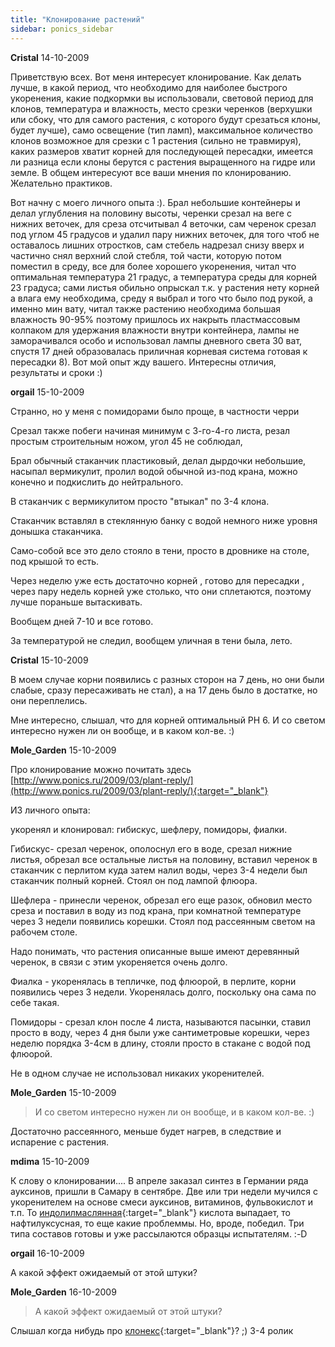 ```yaml
---
title: "Клонирование растений"
sidebar: ponics_sidebar
---
```


**Cristal** 14-10-2009

Приветствую всех. Вот меня интересует клонирование. Как делать лучше, в какой период, что необходимо для наиболее быстрого укоренения, какие подкормки вы использовали, световой период для клонов, температура и влажность, место срезки черенков (верхушки или сбоку, что для самого растения, с которого будут срезаться клоны, будет лучше), само освещение (тип ламп), максимальное количество клонов возможное для срезки с 1 растения (сильно не травмируя), каких размеров хватит корней для последующей пересадки, имеется ли разница если клоны берутся с растения выращенного на гидре или земле. В общем интересуют все ваши мнения по клонированию. Желательно практиков.

Вот начну с моего личного опыта :). Брал небольшие контейнеры и делал углубления на половину высоты, черенки срезал на веге с нижних веточек, для среза отсчитывал 4 веточки, сам черенок срезал под углом 45 градусов и удалил пару нижних веточек, для того чтоб не оставалось лишних отростков, сам стебель надрезал снизу вверх и частично снял верхний слой стебля, той части, которую потом поместил в среду, все для более хорошего укоренения, читал что оптимальная температура 21 градус, а температура среды для корней 23 градуса; сами листья обильно опрыскал т.к. у растения нету корней а влага ему необходима, среду я выбрал и того что было под рукой, а именно мин вату, читал также растению необходима большая влажность 90-95% поэтому пришлось их накрыть пластмассовым колпаком для удержания влажности внутри контейнера, лампы не заморачивался особо и использовал лампы дневного света 30 ват, спустя 17 дней образовалась приличная корневая система готовая к пересадки 8). Вот мой опыт жду вашего. Интересны отличия, результаты и сроки :)


**orgail** 15-10-2009

Странно, но у меня с помидорами было проще, в частности черри

Срезал также побеги начиная минимум с 3-го-4-го листа, резал простым строительным ножом, угол 45 не соблюдал,

Брал обычный стаканчик пластиковый, делал дырдочки небольшие, насыпал вермикулит, пролил водой обычной из-под крана, можно конечно и подкислить до нейтрального.

В стаканчик с вермикулитом просто "втыкал" по 3-4 клона.

Стаканчик вставлял в стеклянную банку с водой немного ниже уровня донышка стаканчика.

Само-собой все это дело стояло в тени, просто в дровнике на столе, под крышой то есть.

Через неделю уже есть достаточно корней , готово для пересадки , через пару недель корней уже столько, что они сплетаются, поэтому лучше пораньше вытаскивать.

Вообщем дней 7-10 и все готово.

За температурой не следил, вообщем уличная в тени была, лето.


**Cristal** 15-10-2009

В моем случае корни появились с разных сторон на 7 день, но они были слабые, сразу пересаживать не стал), а на 17 день было в достатке, но они переплелись. 

Мне интересно, слышал, что для корней оптимальный PH 6. И со светом интересно нужен ли он вообще, и в каком кол-ве. :)


**Mole_Garden** 15-10-2009

Про клонирование можно почитать здесь [http://www.ponics.ru/2009/03/plant-reply/](http://www.ponics.ru/2009/03/plant-reply/){:target="_blank"}

ИЗ личного опыта:

укоренял и клонировал: гибискус, шефлеру, помидоры, фиалки.

Гибискус- срезал черенок, ополоснул его в воде, срезал нижние листья, обрезал все остальные листья на половину, вставил черенок в стаканчик с перлитом куда затем налил воды, через 3-4 недели был стаканчик полный корней. Стоял он под лампой флюора.

Шефлера - принесли черенок, обрезал его еще разок, обновил место среза и поставил в воду из под крана, при комнатной температуре через 3 недели появились корешки. Стоял под рассеянным светом на рабочем столе.

Надо понимать, что растения описанные выше имеют деревянный черенок, в связи с этим укореняется очень долго.

Фиалка - укоренялась в тепличке, под флюорой, в перлите, корни появились через 3 недели. Укоренялась долго, поскольку она сама по себе такая.

Помидоры - срезал клон после 4 листа, называются пасынки, ставил просто в воду, через 4 дня были уже сантиметровые корешки, через неделю порядка 3-4см в длину, стояли просто в стакане с водой под флюорой. 

Не в одном случае не использовал никаких укоренителей.


**Mole_Garden** 15-10-2009

> И со светом интересно нужен ли он вообще, и в каком кол-ве. :)

Достаточно рассеянного, меньше будет нагрев, в следствие и испарение с растения.


**mdima** 15-10-2009

К слову о клонировании.... В апреле заказал синтез в Германии ряда ауксинов, пришли в Самару в сентябре. Две или три недели мучился с укоренителем на основе смеси ауксинов, витаминов, фульвокислот и т.п. То [индолилмаслянная](http://wiki.ponics.ru/index.php?title=%D0%98%D0%BD%D0%B4%D0%BE%D0%BB%D0%B8%D0%BB%D0%BC%D0%B0%D1%81%D0%BB%D1%8F%D0%BD%D0%B0%D1%8F_%D0%BA%D0%B8%D1%81%D0%BB%D0%BE%D1%82%D0%B0#.D0.9E.D1.81.D0.BD.D0.BE.D0.B2.D0.BD.D1.8B.D0.B5_.D1.81.D0.B2.D0.BE.D0.B9.D1.81.D1.82.D0.B2.D0.B0){:target="_blank"} кислота выпадает, то нафтилуксусная, то еще какие проблеммы. Но, вроде, победил. Три типа составов готовы и уже рассылаются образцы испытателям. :-D


**orgail** 16-10-2009

А какой эффект ожидаемый от этой штуки?


**Mole_Garden** 16-10-2009

> А какой эффект ожидаемый от этой штуки?

Слышал когда нибудь про [клонекс](http://forum.ponics.ru/index.php/topic,72.msg1624.html#msg1624){:target="_blank"}? ;) 3-4 ролик 


